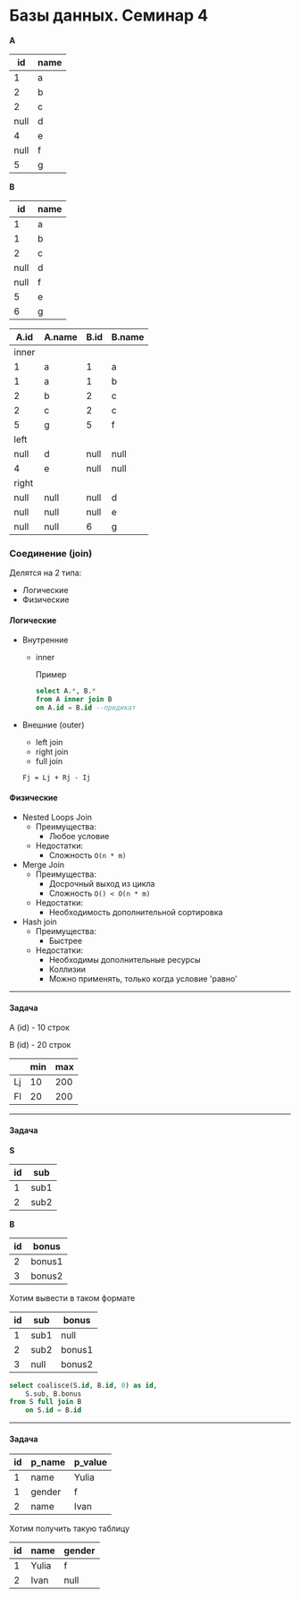 # Базы данных. Семинар 4

**A**

|id|name|
|---|---|
|1|a|
|2|b|
|2|c|
|null|d|
|4|e|
|null|f|
|5|g|

**B**

|id|name|
|---|---|
|1|a|
|1|b|
|2|c|
|null|d|
|null|f|
|5|e|
|6|g|

|A.id|A.name|B.id|B.name|
|---|---|---|---|
|inner||||
|1|a|1|a|
|1|a|1|b|
|2|b|2|c|
|2|c|2|c|
|5|g|5|f|
|left||||
|null|d|null|null|
|4|e|null|null|
|right||||
|null|null|null|d|
|null|null|null|e|
|null|null|6|g|


### Соединение (join)
Делятся на 2 типа:
* Логические
* Физические

#### Логические
* Внутренние
  * inner

    Пример
    ```sql
    select A.*, B.*
    from A inner join B
    on A.id = B.id --предикат
    ```

* Внешние (outer)
  * left join
  * right join
  * full join

  `Fj = Lj + Rj - Ij`





#### Физические
  * Nested Loops Join
    * Преимущества:
      * Любое условие
    * Недостатки:
      * Сложность `O(n * m)`
  * Merge Join
    * Преимущества:
      * Досрочный выход из цикла
      * Cложность `O() < O(n * m)`
    * Недостатки:
      * Необходимость дополнительной сортировка
  * Hash join
    * Преимущества:
      * Быстрее
    * Недостатки:
      * Необходимы дополнительные ресурсы
      * Коллизии
      * Можно применять, только когда условие 'равно'

---
#### Задача
A (id) - 10 строк

B (id) - 20 строк

| |min|max|
|---|---|---|
|Lj|10|200|
|Fl|20|200|
---
#### Задача

**S**

|id|sub|
|---|---|
|1|sub1|
|2|sub2|

**B**

|id|bonus|
|---|---|
|2|bonus1|
|3|bonus2|

Хотим вывести в таком формате

|id|sub|bonus|
|---|---|---|
|1|sub1|null|
|2|sub2|bonus1|
|3|null|bonus2|

```sql
select coalisce(S.id, B.id, 0) as id,
    S.sub, B.bonus
from S full join B
    on S.id = B.id
```

---
#### Задача

|id|p_name|p_value|
|---|---|---|
|1|name|Yulia|
|1|gender|f|
|2|name|Ivan|

Хотим получить такую таблицу

|id|name|gender|
|---|---|---|
|1|Yulia|f|
|2|Ivan|null|
